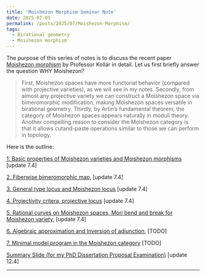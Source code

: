 ```yaml
---
title: 'Moishezon Morphism Seminar Note'
date: 2025-07-01
permalink: /posts/2025/07/Moishezon-Morphism/
tags:
  - Birational geometry
  - Moishezon morphism
---
```



The purpose of this series of notes is to discuss the recent paper [Moishezon morphism](https://www.intlpress.com/site/pub/pages/journals/items/pamq/content/vols/0018/0004/a011/index.php?mode=ns) by Professor Kollár in detail. Let us first briefly answer the question WHY Moishezon?
> First, Moishezon spaces have more functorial behavior (compared with projective varieties), as we
will see in my notes. Secondly, from almost any projective variety we can construct a Moishezon
space via bimeromorphic modification, making Moishezon spaces versatile in birational geometry.
Thirdly, by Artin’s fundamental theorem, the category of Moishezon spaces appears naturally in
moduli theory. Another compelling reason to consider the Moishezon category is that it allows cutand-paste operations similar to those we can perform in topology.


Here is the outline:

[1. Basic properties of Moishezon varieties and Moishezon morphisms](https://yilimath.github.io/files/Birational/Moishezon/Moishezon1.pdf) [update 7.4]

[2. Fiberwise bimeromorphic map](https://yilimath.github.io/files/Birational/Moishezon/Moishezon2.pdf), [update 7.4]

[3. General type locus and Moishezon locus](https://yilimath.github.io/files/Birational/Moishezon/Moishezon3.pdf) [update 7.4]

[4. Projectivity critera, projective locus](https://yilimath.github.io/files/Birational/Moishezon/Moishezon4.pdf) [update 7.4]

[5. Rational curves on Moishezon spaces, Mori bend and break for Moishezon variety](https://yilimath.github.io/files/Birational/Moishezon/Moishezon5.pdf), [update 7.4]

[6. Algebraic approximation and Inversion of adjunction](https://yilimath.github.io/files/Birational/Moishezon/Moishezon4.pdf), [TODO]

[7. Minimal model program in the Moishezon category]() [TODO]


[Summary Slide (for my PhD Dissertation Proposal Examination)](https://yilimath.github.io/files/Birational/Moishezon/MoishezonSlides.pdf) [update 12.4]


---
